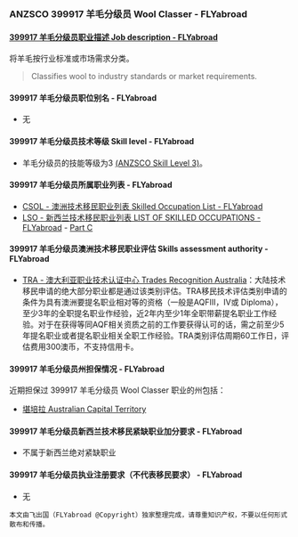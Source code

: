 ### ANZSCO 399917 羊毛分级员 Wool Classer - FLYabroad ###

#### [399917 羊毛分级员职业描述 Job description - FLYabroad](http://www.flyabroadvisa.com/anzsco/3999.html#399917)

将羊毛按行业标准或市场需求分类。

> Classifies wool to industry standards or market requirements.

#### 399917 羊毛分级员职位别名 - FLYabroad
 
- 无

#### 399917 羊毛分级员技术等级 Skill level - FLYabroad

- 羊毛分级员的技能等级为3 [(ANZSCO Skill Level 3)](http://www.flyabroadvisa.com/anzsco/)。

#### 399917 羊毛分级员所属职业列表 - FLYabroad

- [CSOL - 澳洲技术移民职业列表 Skilled Occupation List - FLYabroad](http://www.flyabroadvisa.com/sol/)
- [LSO - 新西兰技术移民职业列表 LIST OF SKILLED OCCUPATIONS - FLYabroad](http://nz.flyabroadvisa.com/lso/) - [Part C](partc)

#### 399917 羊毛分级员澳洲技术移民职业评估 Skills assessment authority - FLYabroad

- [TRA - 澳大利亚职业技术认证中心 Trades Recognition Australia](http://www.flyabroadvisa.com/ass/tra.html)：大陆技术移民申请的绝大部分职业都是通过该类别评估。TRA移民技术评估类别申请的条件为具有澳洲要提名职业相对等的资格（一般是AQFIII，IV或 Diploma），至少3年的全职提名职业作经验，近2年内至少1年全职带薪提名职业工作经验。对于在获得等同AQF相关资质之前的工作要获得认可的话，需之前至少5年提名职业或者提名职业相关全职工作经验。TRA类别评估周期60工作日，评估费用300澳币，不支持信用卡。

#### 399917 羊毛分级员州担保情况 - FLYabroad

近期担保过 399917 羊毛分级员 Wool Classer 职业的州包括：

- [堪培拉 Australian Capital Territory](http://www.flyabroadvisa.com/zdb/act.html)

#### 399917 羊毛分级员新西兰技术移民紧缺职业加分要求 - FLYabroad

- 不属于新西兰绝对紧缺职业

#### 399917 羊毛分级员执业注册要求（不代表移民要求） - FLYabroad

- 无

`本文由飞出国（FLYabroad @Copyright）独家整理完成，请尊重知识产权，不要以任何形式散布和传播。`